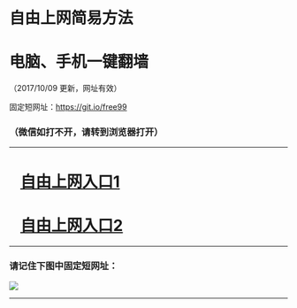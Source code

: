 ﻿# 自由上网简易方法

# 电脑、手机一键翻墙

（2017/10/09 更新，网址有效）

固定短网址：https://git.io/free99

### （微信如打不开，请转到浏览器打开）


***





# &nbsp;&nbsp; <a href="http://ft2435414547.fwq-tz-1001.info/fwqtz01.html?t=100900112652 " target="_blank">自由上网入口1</a>
# &nbsp;&nbsp; <a href="http://ft1812523035.fwq-tz-1002.info/fwqtz02.html?t=10090015616 " target="_blank">自由上网入口2</a>
***

### 请记住下图中固定短网址：

<img src="https://s3-us-west-2.amazonaws.com/fwq-1001/yjfq-20170905okok.png" /> 


***

